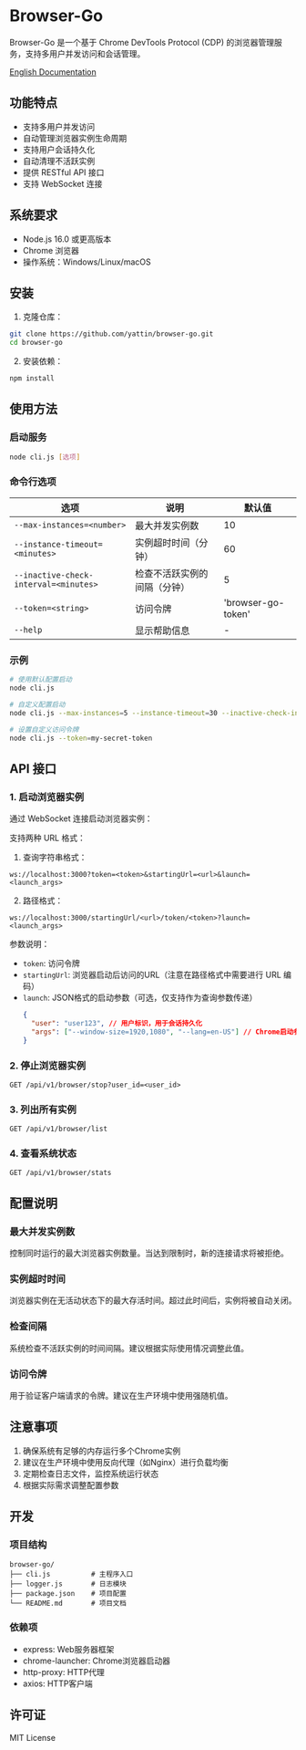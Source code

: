 # Browser-Go

Browser-Go 是一个基于 Chrome DevTools Protocol (CDP) 的浏览器管理服务，支持多用户并发访问和会话管理。

[English Documentation](README.md)

## 功能特点

- 支持多用户并发访问
- 自动管理浏览器实例生命周期
- 支持用户会话持久化
- 自动清理不活跃实例
- 提供 RESTful API 接口
- 支持 WebSocket 连接

## 系统要求

- Node.js 16.0 或更高版本
- Chrome 浏览器
- 操作系统：Windows/Linux/macOS

## 安装

1. 克隆仓库：

```bash
git clone https://github.com/yattin/browser-go.git
cd browser-go
```

2. 安装依赖：

```bash
npm install
```

## 使用方法

### 启动服务

```bash
node cli.js [选项]
```

### 命令行选项

| 选项                                  | 说明                         | 默认值             |
| ------------------------------------- | ---------------------------- | ------------------ |
| `--max-instances=<number>`            | 最大并发实例数               | 10                 |
| `--instance-timeout=<minutes>`        | 实例超时时间（分钟）         | 60                 |
| `--inactive-check-interval=<minutes>` | 检查不活跃实例的间隔（分钟） | 5                  |
| `--token=<string>`                    | 访问令牌                     | 'browser-go-token' |
| `--help`                              | 显示帮助信息                 | -                  |

### 示例

```bash
# 使用默认配置启动
node cli.js

# 自定义配置启动
node cli.js --max-instances=5 --instance-timeout=30 --inactive-check-interval=2

# 设置自定义访问令牌
node cli.js --token=my-secret-token
```

## API 接口

### 1. 启动浏览器实例

通过 WebSocket 连接启动浏览器实例：

支持两种 URL 格式：

1. 查询字符串格式：

```
ws://localhost:3000?token=<token>&startingUrl=<url>&launch=<launch_args>
```

2. 路径格式：

```
ws://localhost:3000/startingUrl/<url>/token/<token>?launch=<launch_args>
```

参数说明：

- `token`: 访问令牌
- `startingUrl`: 浏览器启动后访问的URL（注意在路径格式中需要进行 URL 编码）
- `launch`: JSON格式的启动参数（可选，仅支持作为查询参数传递）
  ```json
  {
    "user": "user123", // 用户标识，用于会话持久化
    "args": ["--window-size=1920,1080", "--lang=en-US"] // Chrome启动参数
  }
  ```

### 2. 停止浏览器实例

```
GET /api/v1/browser/stop?user_id=<user_id>
```

### 3. 列出所有实例

```
GET /api/v1/browser/list
```

### 4. 查看系统状态

```
GET /api/v1/browser/stats
```

## 配置说明

### 最大并发实例数

控制同时运行的最大浏览器实例数量。当达到限制时，新的连接请求将被拒绝。

### 实例超时时间

浏览器实例在无活动状态下的最大存活时间。超过此时间后，实例将被自动关闭。

### 检查间隔

系统检查不活跃实例的时间间隔。建议根据实际使用情况调整此值。

### 访问令牌

用于验证客户端请求的令牌。建议在生产环境中使用强随机值。

## 注意事项

1. 确保系统有足够的内存运行多个Chrome实例
2. 建议在生产环境中使用反向代理（如Nginx）进行负载均衡
3. 定期检查日志文件，监控系统运行状态
4. 根据实际需求调整配置参数

## 开发

### 项目结构

```
browser-go/
├── cli.js          # 主程序入口
├── logger.js       # 日志模块
├── package.json    # 项目配置
└── README.md       # 项目文档
```

### 依赖项

- express: Web服务器框架
- chrome-launcher: Chrome浏览器启动器
- http-proxy: HTTP代理
- axios: HTTP客户端

## 许可证

MIT License
